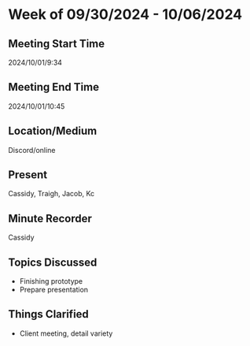 # Week of 09/30/2024 - 10/06/2024

## Meeting Start Time

2024/10/01/9:34

## Meeting End Time

2024/10/01/10:45

## Location/Medium

Discord/online

## Present

Cassidy, Traigh, Jacob, Kc

## Minute Recorder

Cassidy

## Topics Discussed

- Finishing prototype
- Prepare presentation

## Things Clarified

- Client meeting, detail variety
